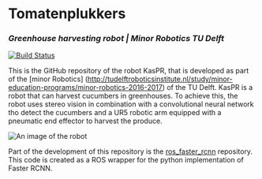 # Tomatenplukkers
###  *Greenhouse harvesting robot | Minor Robotics TU Delft*
[![Build Status](https://travis-ci.org/ChielBruin/tomatenplukkers.svg?branch=master)](https://travis-ci.org/ChielBruin/tomatenplukkers)

This is the GitHub repository of the robot KasPR, that is developed as part of the [minor Robotics] (http://tudelftroboticsinstitute.nl/study/minor-education-programs/minor-robotics-2016-2017) of the TU Delft. KasPR is a robot that can harvest cucumbers in greenhouses. To achieve this, the robot uses stereo vision in combination with a convolutional neural network tho detect the cucumbers and a UR5 robotic arm equipped with a pneumatic end effector to harvest the produce. 

![An image of the robot](https://imgserv4.tcdn.nl/v1/f3w3fEPVsfaIGNGP_wQ47g8viZ8=/742x557/smart/http%3A%2F%2Fcdn-kiosk-api.telegraaf.nl%2F3b29ca5e-e289-11e6-b64c-630ed5071f0f.jpg)

Part of the development of this repository is the [ros_faster_rcnn](https://github.com/ChielBruin/ros_faster_rcnn) repository. This code is created as a ROS wrapper for the python implementation of Faster RCNN.

